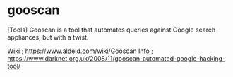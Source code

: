 # gooscan
[Tools] Gooscan is a tool that automates queries against Google search appliances, but with a twist.

Wiki ; https://www.aldeid.com/wiki/Gooscan
Info ; https://www.darknet.org.uk/2008/11/gooscan-automated-google-hacking-tool/
